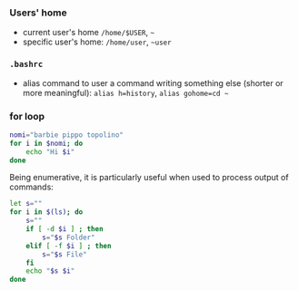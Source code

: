 ### Users' home

- current user's home `/home/$USER`, `~`
- specific user's home: `/home/user`, `~user`

### `.bashrc`

- alias command to user a command writing something else (shorter or more meaningful): `alias h=history`, `alias gohome=cd ~`

### for loop

```sh
nomi="barbie pippo topolino"
for i in $nomi; do
    echo "Hi $i"
done
```

Being enumerative, it is particularly useful when used to process output of commands:

```sh
let s=""
for i in $(ls); do
    s=""
    if [ -d $i ] ; then
        s="$s Folder"
    elif [ -f $i ] ; then
        s="$s File"
    fi
    echo "$s $i"
done
```
